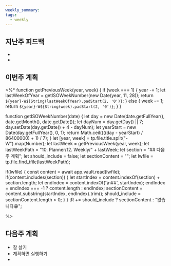 ```yaml
---
weekly_summary: 
tags:
  - weekly
---
```

## 지난주 피드백
- 
- 

## 이번주 계획

<%* 
function getPreviousWeek(year, week) { 
if (week === 1) { 
year -= 1; 
let lastWeekOfYear = getISOWeekNumber(new Date(year, 11, 28)); 
return `${year}-W${String(lastWeekOfYear).padStart(2, '0')}`; }
else {
week -= 1; 
return `${year}-W${String(week).padStart(2, '0')}`; } } 

function getISOWeekNumber(date) { 
let day = new Date(date.getFullYear(), date.getMonth(), date.getDate()); 
let dayNum = day.getDay() || 7; day.setDate(day.getDate() + 4 - dayNum); 
let yearStart = new Date(day.getFullYear(), 0, 1); 
return Math.ceil((((day - yearStart) / 86400000) + 1) / 7); } 
let [year, week] = tp.file.title.split("-W").map(Number); 
let lastWeek = getPreviousWeek(year, week); 
let lastWeekPath = "10. Planner/12. Weekly/" + lastWeek; 
let section = "## 다음 주 계획"; 
let should_include = false; 
let sectionContent = ""; 
let lwfile = tp.file.find_tfile(lastWeekPath); 

if(lwfile) { const content = await app.vault.read(lwfile); if(content.includes(section)) { 
let startIndex = content.indexOf(section) + section.length;
let endIndex = content.indexOf('\n##', startIndex); endIndex = endIndex === -1 ? content.length : endIndex; sectionContent = content.substring(startIndex, endIndex).trim(); 
should_include = sectionContent.length > 0; } } 
tR += should_include ? sectionContent : "없습니다😀";

%>

## 다음주 계획
- 잘 살기
- 계획하면 실행하기
- 